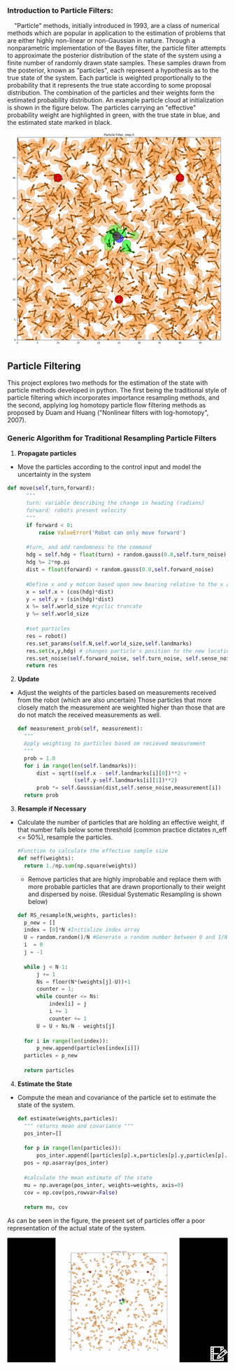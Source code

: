 ### Introduction to Particle Filters:

&nbsp;&nbsp;&nbsp;&nbsp;"Particle" methods, initially introduced in 1993,  are a class of numerical methods which are popular in application to the estimation of problems that are either highly non-linear or non-Gaussian in nature. Through a nonparametric implementation of the Bayes filter, the particle filter attempts to approximate the posterior distribution of the state of the system using a finite number of randomly drawn state samples. These samples drawn from the posterior, known as "particles",  each represent a hypothesis as to the true state of the system. Each particle is weighted proportionally to the probability that it represents the true state according to some proposal distribution. The combination of the particles and their weights form the estimated probability distribution. An example particle cloud at initialization is shown in the figure below. The particles carrying an "effective" probability weight are highlighted in green, with the true state in blue, and the estimated state marked in black.

<p align="center">
  <img src="graphics0_1.png">
</p>

## Particle Filtering
 This project explores two methods for the estimation of the state with particle methods developed in python. The first being the traditional style of particle filtering which incorporates importance resampling methods, and the second, applying log homotopy particle flow filtering methods as proposed by Duam and Huang ("Nonlinear filters with log-homotopy", 2007).

### Generic Algorithm for Traditional Resampling Particle Filters

1. **Propagate particles**
  * Move the particles according to the control input and model the uncertainty in the system
  ```python
  def move(self,turn,forward):
        """
        turn: variable describing the change in heading (radians)
        forward: robots present velocity
        """
        if forward < 0:
            raise ValueError('Robot can only move forward')

        #turn, and add randomness to the command
        hdg = self.hdg + float(turn) + random.gauss(0.0,self.turn_noise)
        hdg %= 2*np.pi
        dist = float(forward) + random.gauss(0.0,self.forward_noise)

        #Define x and y motion based upon new bearing relative to the x axis
        x = self.x + (cos(hdg)*dist)
        y = self.y + (sin(hdg)*dist)
        x %= self.world_size #cyclic truncate
        y %= self.world_size

        #set particles
        res = robot()
        res.set_params(self.N,self.world_size,self.landmarks)
        res.set(x,y,hdg) # changes particle's position to the new location
        res.set_noise(self.forward_noise, self.turn_noise, self.sense_noise)
        return res
  ```
2. **Update**
  * Adjust the weights of the particles based on measurements received from the robot (which are also uncertain) Those particles that more closely match the
  measurement are weighted higher than those that are do not match the received measurements as well.

    ```python
    def measurement_prob(self, measurement):
      """
      Apply weighting to particles based on recieved measurement
      """
      prob = 1.0
      for i in range(len(self.landmarks)):
          dist = sqrt((self.x - self.landmarks[i][0])**2 +  
                      (self.y-self.landmarks[i][1])**2)
          prob *= self.Gaussian(dist,self.sense_noise,measurement[i])
      return prob
      ```

3. **Resample if Necessary**
  * Calculate the number of particles that are holding an effective weight, if that number falls below some threshold (common practice dictates n_eff <= 50%), resample the particles.

    ```python
    #Function to calculate the effective sample size
    def neff(weights):
      return 1./np.sum(np.square(weights))
    ```

    * Remove particles that are highly improbable and replace them with more probable particles that are drawn proportionally to their weight and dispersed by noise. (Residual Systematic Resampling is shown below)

    ```python
    def RS_resample(N,weights, particles):
      p_new = []
      index = [0]*N #Initialize index array
      U = random.random()/N #Generate a random number between 0 and 1/N
      i  = 0
      j = -1

      while j < N-1:
          j += 1
          Ns = floor(N*(weights[j]-U))+1
          counter = 1;
          while counter <= Ns:
              index[i] = j
              i += 1
              counter += 1
          U = U + Ns/N - weights[j]

      for i in range(len(index)):
          p_new.append(particles[index[i]])
      particles = p_new

      return particles
    ```  

4. **Estimate the State**
  * Compute the mean and covariance of the particle set to estimate the state of the system.

    ```python
    def estimate(weights,particles):
      """ returns mean and covariance """
      pos_inter=[]

      for p in range(len(particles)):
          pos_inter.append([particles[p].x,particles[p].y,particles[p].hdg])
      pos = np.asarray(pos_inter)

      #calculate the mean estimate of the state
      mu = np.average(pos_inter, weights=weights, axis=0)
      cov = np.cov(pos,rowvar=False)

      return mu, cov
    ```


 As can be seen in the figure, the present set of particles offer a poor representation of the actual state of the system.


![GIF](ParticleFilterTracking.gif)
